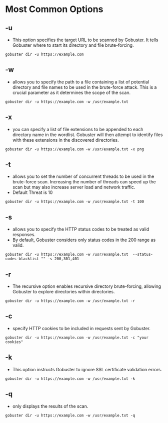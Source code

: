 # Most Common Options

## -u
* This option specifies the target URL to be scanned by Gobuster. It tells Gobuster where to start its directory and file brute-forcing.

`gobuster dir -u https://example.com`

## -w  <wordlist directory>
* allows you to specify the path to a file containing a list of potential directory and file names to be used in the brute-force attack. This is a crucial parameter as it determines the scope of the scan.

`gobuster dir -u https://example.com -w /usr/example.txt` 

## -x
* you can specify a list of file extensions to be appended to each directory name in the wordlist. Gobuster will then attempt to identify files with these extensions in the discovered directories.

`gobuster dir -u https://example.com -w /usr/example.txt -x png`

## -t
* allows you to set the number of concurrent threads to be used in the brute-force scan. Increasing the number of threads can speed up the scan but may also increase server load and network traffic.
* Default Threat is 10 

`gobuster dir -u https://example.com -w /usr/example.txt -t 100`

## -s
* allows you to specify the HTTP status codes to be treated as valid responses.
* By default, Gobuster considers only status codes in the 200 range as valid. 

`gobuster dir -u https://example.com -w /usr/example.txt  --status-codes-blacklist "" -s 200,301,401`

## -r
* The recursive option enables recursive directory brute-forcing, allowing Gobuster to explore directories within directories.

`gobuster dir -u https://example.com -w /usr/example.txt -r`

## -c
* specify HTTP cookies to be included in requests sent by Gobuster.

`gobuster dir -u https://example.com -w /usr/example.txt -c "your cookies"`

## -k
* This option instructs Gobuster to ignore SSL certificate validation errors.

`gobuster dir -u https://example.com -w /usr/example.txt -k`

## -q
* only displays the results of the scan.

`gobuster dir -u https://example.com -w /usr/example.txt -q`











